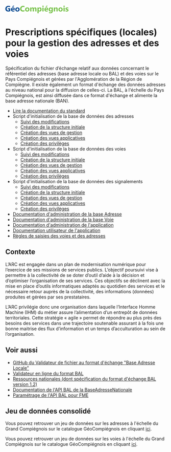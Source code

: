 ![picto](https://github.com/sigagglocompiegne/orga_gest_igeo/blob/master/doc/img/geocompiegnois_2020_reduit_v2.png)

# Prescriptions spécifiques (locales) pour la gestion des adresses et des voies

Spécification du fichier d’échange relatif aux données concernant le référentiel des adresses (base adresse locale ou BAL) et des voies sur le Pays Compiégnois et gérées par l'Agglomération de la Région de Compiègne. Il existe également un format d'échange des données adresses au niveau national pour la diffusion de celles-ci. La BAL, à l'échelle du Pays Compiégnois, est ainsi diffusée dans ce format d'échange et alimente la base adresse nationale (BAN). 

- [Lire la documentation du standard](gabarit/livrables.md)
- Script d'initialisation de la base de données des adresses
  * [Suivi des modifications](bdd/ad_00_trace.sql)
  * [Création  de la structure initiale](bdd/ad_10_squelette.sql)
  * [Création des vues de gestion](bdd/ad_20_vues_gestion.sql)
  * [Création des vues applicatives](bdd/ad_21_vues_xapps.sql)
  * [Création des privilèges](bdd/99_grant.sql)
- Script d'initialisation de la base de données des voies
  * [Suivi des modifications](bdd/voie_00_trace.sql)
  * [Création  de la structure initiale](bdd/voie_10_squelette.sql)
  * [Création des vues de gestion](bdd/voie_20_vues_gestion.sql)
  * [Création des vues applicatives](bdd/voie_21_vues_xapps.sql)
  * [Création des privilèges](bdd/99_grant.sql)
- Script d'initialisation de la base de données des signalements
  * [Suivi des modifications](bdd/sign_00_trace.sql)
  * [Création  de la structure initiale](bdd/sign_10_squelette.sql)
  * [Création des vues de gestion](bdd/sign_20_vues_gestion.sql)
  * [Création des vues applicatives](bdd/sign_21_vues_xapps.sql)
  * [Création des privilèges](bdd/99_grant.sql) 
- [Documentation d'administration de la base Adresse](bdd/doc_admin_bd_adresse.md) 
- [Documentation d'administration de la base Voie](bdd/doc_admin_bd_voie.md) 
- [Documentation d'administration de l'application](app/doc_admin_app_rva.md)
- [Documentation utilisateur de l'application](app/doc_user_app_rva.md)
- [Règles de saisies des voies et des adresses](app/doc_admin_bal.md)

## Contexte

L’ARC est engagée dans un plan de modernisation numérique pour l’exercice de ses missions de services publics. L’objectif poursuivi vise à permettre à la collectivité de se doter d’outil d’aide à la décision et d’optimiser l’organisation de ses services. Ces objectifs se déclinent avec la mise en place d’outils informatiques adaptés au quotidien des services et le nécessaire retour auprès de la collectivité, des informations (données) produites et gérées par ses prestataires. 

L’ARC privilégie donc une organisation dans laquelle l’Interface Homme Machine (IHM) du métier assure l’alimentation d’un entrepôt de données territoriales. Cette stratégie « agile » permet de répondre au plus près des besoins des services dans une trajectoire soutenable assurant à la fois une bonne maitrise des flux d’information et un temps d’acculturation au sein de l’organisation.

## Voir aussi

- [GitHub du Validateur de fichier au format d'échange "Base Adresse Locale"](https://github.com/etalab/bal)
- [Validateur en ligne du format BAL](https://adresse.data.gouv.fr/bases-locales/validateur)
- [Ressources nationales (dont spécification du format d'échange BAL version 1.2)](https://aitf-sig-topo.github.io/voies-adresses/)
- [Documentation de l'API BAL de la BaseAdresseNationale](https://github.com/etalab/ban-api-depot/wiki/Documentation)
- [Paramétrage de l'API BAL pour FME](https://github.com/sigagglocompiegne/rva/blob/master/api/doc_api_balc_fme.md)


## Jeu de données consolidé

Vous pouvez retrouver un jeu de données sur les adresses à l'échelle du Grand Compiégnois sur le catalogue GéoCompiégnois en cliquant [ici](https://geo.compiegnois.fr/geonetwork/srv/fre/catalog.search#/metadata/e6397bad-6f3d-4999-9280-307c32b8d969).

Vous pouvez retrouver un jeu de données sur les voies  à l'échelle du Grand Compiégnois sur le catalogue GéoCompiégnois en cliquant [ici](https://geo.compiegnois.fr/geonetwork/srv/fre/catalog.search#/metadata/32f44ded-4c59-41e2-9d82-b1bb3bb082cf).


